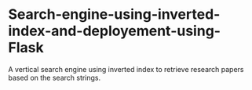 # Search-engine-using-inverted-index-and-deployement-using-Flask
A vertical search engine using inverted index to retrieve research papers based on the search strings. 
